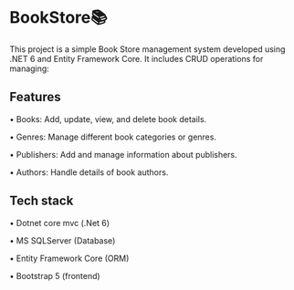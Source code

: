# BookStore📚
This project is a simple Book Store management system developed using .NET 6 and Entity Framework Core. 
It includes CRUD operations for managing:

## Features
  • Books: Add, update, view, and delete book details.

  • Genres: Manage different book categories or genres.

  • Publishers: Add and manage information about publishers.

  • Authors: Handle details of book authors.

## Tech stack
  • Dotnet core mvc (.Net 6)
  
  • MS SQLServer (Database)
  
  • Entity Framework Core (ORM)
  
  • Bootstrap 5 (frontend)

